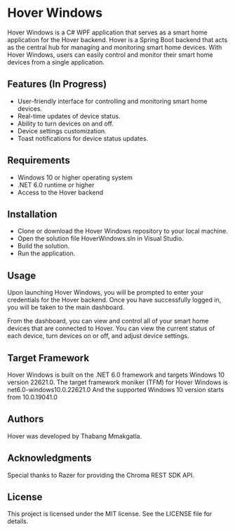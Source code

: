 # Hover Windows
Hover Windows is a C# WPF application that serves as a smart home application for the Hover backend. Hover is a Spring Boot backend that acts as the central hub for managing and monitoring smart home devices. With Hover Windows, users can easily control and monitor their smart home devices from a single application.

## Features (In Progress)
* User-friendly interface for controlling and monitoring smart home devices.
* Real-time updates of device status.
* Ability to turn devices on and off.
* Device settings customization.
* Toast notifications for device status updates.

## Requirements
* Windows 10 or higher operating system
* .NET 6.0 runtime or higher
* Access to the Hover backend

## Installation
* Clone or download the Hover Windows repository to your local machine.
* Open the solution file HoverWindows.sln in Visual Studio.
* Build the solution.
* Run the application.

## Usage
Upon launching Hover Windows, you will be prompted to enter your credentials for the Hover backend. Once you have successfully logged in, you will be taken to the main dashboard.

From the dashboard, you can view and control all of your smart home devices that are connected to Hover. You can view the current status of each device, turn devices on or off, and adjust device settings.

## Target Framework
Hover Windows is built on the .NET 6.0 framework and targets Windows 10 version 22621.0. The target framework moniker (TFM) for Hover Windows is net6.0-windows10.0.22621.0 And the supported Windows 10 version starts from 10.0.19041.0

## Authors
Hover was developed by Thabang Mmakgatla.

## Acknowledgments
Special thanks to Razer for providing the Chroma REST SDK API.

## License
This project is licensed under the MIT license. See the LICENSE file for details.
